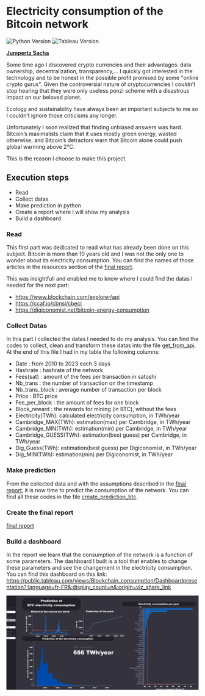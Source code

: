 # Electricity consumption of the Bitcoin network
![Python Version](https://img.shields.io/badge/Python-3.9-blue.svg)
![Tableau Version](https://img.shields.io/badge/Tableau-2023.1-blue.svg)

[__Jumpertz Sacha__](www.linkedin.com/in/jumpertz-sacha)

Some time ago I discovered crypto currencies and their advantages: data ownership, decentralization, transparency,... I quickly got interested in the technology and to be honest in the possible profit promised by some "online crypto gurus". Given the controversial nature of cryptocurrencies I couldn’t stop hearing that they were only useless ponzi scheme with a disastrous impact on our beloved planet. 

Ecology and sustainability have always been an important subjects to me so I couldn’t ignore those criticisms any longer.

Unfortunately I soon realized that finding unbiased answers was hard. Bitcoin’s maximalists claim that it uses mostly green energy, wasted otherwise, and Bitcoin’s detractors warn that Bitcoin alone could push global warming above 2°C.

This is the reason I choose to make this project.

## Execution steps

* Read
* Collect datas
* Make prediction in python
* Create a report where I will show my analysis
* Build a dashboard

### Read
This first part was dedicated to read what has already been done on this subject. Bitcoin is more than 10 years old and I was not the only one to wonder about its electricity consumption. You can find the names of those
articles in the resources section of the [final report](./Results). 

This was insightfull and enabled me to know where I could find the datas I needed for the next part:
* https://www.blockchain.com/explorer/api
* https://ccaf.io/cbnsi/cbeci
* https://digiconomist.net/bitcoin-energy-consumption

### Collect Datas
In this part I collected the datas I needed to do my analysis. You can find the codes to collect, clean and transform these datas into the file [get_from_api](./Codes). At the end of this file I had in my table the following columns:
* Date : from 2010 to 2023 each 3 days
* Hashrate : hashrate of the network
* Fees(sat) : amount of the fees per transaction in satoshi
* Nb_trans : the number of transaction on the timestamp
* Nb_trans_block : average number of transaction per block
* Price : BTC price
* Fee_per_block : the amount of fees for one block
* Block_reward : the rewards for mining (in BTC), without the fees
* Electricity(TWh): calculated electricity consumption, in TWh/year
* Cambridge_MAX(TWh): estimation(max) per Cambridge, in TWh/year
* Cambridge_MIN(TWh): estimation(min) per Cambridge, in TWh/year
* Cambridge_GUESS(TWh): estimation(best guess) per Cambridge, in TWh/year
* Dig_Guess(TWh): estimation(best guess) per Digiconomist, in TWh/year
* Dig_MIN(TWh): estimation(min) per Digiconomist, in TWh/year

### Make prediction
From the collected data and with the assumptions described in the [final report](./Results), it is now time to predict the consumption of the network. You can find all these codes in the file [create_prediction_btc](./Codes).

### Create the final report
[final report](./Results)

### Build a dashboard
In the report we learn that the consumption of the network is a function of some parameters. The dashboard I built is a tool that enables to change these parameters and see the changement in the electricity consumption. You can find this dashboard on this link: https://public.tableau.com/views/Blockchain_consumption/Dashboardpresentation?:language=fr-FR&:display_count=n&:origin=viz_share_link

![dashboard](./Images/Dashboard.png)


